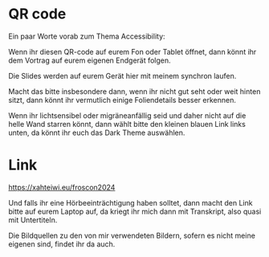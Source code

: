 <!-- .slide: data-background-image="images/qrcode.svg" data-background-size="contain" data-timing="60" -->
# QR code <!-- .element class="hidden" -->

<!-- Note -->
Ein paar Worte vorab zum Thema Accessibility:

Wenn ihr diesen QR-code auf eurem Fon oder Tablet öffnet, dann könnt ihr dem Vortrag auf eurem eigenen Endgerät folgen.

Die Slides werden auf eurem Gerät hier mit meinem synchron laufen.

Macht das bitte insbesondere dann, wenn ihr nicht gut seht oder weit hinten sitzt, dann könnt ihr vermutlich einige Foliendetails besser erkennen.

Wenn ihr lichtsensibel oder migräneanfällig seid und daher nicht auf die helle Wand starren könnt, dann wählt bitte den kleinen blauen Link links unten, da könnt ihr euch das Dark Theme auswählen.


# Link <!-- .element class="hidden" -->

<https://xahteiwi.eu/froscon2024>

<!-- Note -->
Und falls ihr eine Hörbeeinträchtigung haben solltet, dann macht den Link bitte auf eurem Laptop auf, da kriegt ihr mich dann mit Transkript, also quasi mit Untertiteln.

Die Bildquellen zu den von mir verwendeten Bildern, sofern es nicht meine eigenen sind, findet ihr da auch.
